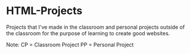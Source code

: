 # HTML-Projects
Projects that I've made in the classroom and personal projects outside of the classroom for the purpose of learning to create good websites.

Note:
CP = Classroom Project
PP = Personal Project
